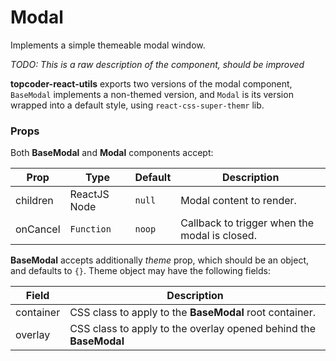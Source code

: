 # Modal

Implements a simple themeable modal window.

*TODO: This is a raw description of the component, should be improved*

**topcoder-react-utils** exports two versions of the modal component,
`BaseModal` implements a non-themed version, and `Modal` is its version
wrapped into a default style, using `react-css-super-themr` lib.

### Props

Both **BaseModal** and **Modal** components accept:

| Prop | Type | Default | Description |
| --- | --- | --- | --- |
| children | ReactJS Node | `null` | Modal content to render.|
| onCancel | `Function` | `noop` | Callback to trigger when the modal is closed. |

**BaseModal** accepts additionally _theme_ prop, which should be an object,
and defaults to `{}`. Theme object may have the following fields:

| Field | Description |
| --- | --- |
| container | CSS class to apply to the **BaseModal** root container. |
| overlay | CSS class to apply to the overlay opened behind the **BaseModal** |

